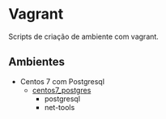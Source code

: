 # Vagrant

Scripts de criação de ambiente com vagrant.


## Ambientes

- Centos 7 com Postgresql
	- [centos7_postgres](https://github.com/FernandoAssis/Vagrant/tree/master/centos7_postgres)
		- postgresql
		- net-tools
